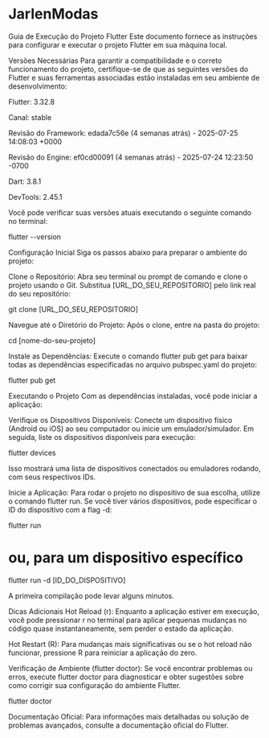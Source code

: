 # JarlenModas

Guia de Execução do Projeto Flutter
Este documento fornece as instruções para configurar e executar o projeto Flutter em sua máquina local.

Versões Necessárias
Para garantir a compatibilidade e o correto funcionamento do projeto, certifique-se de que as seguintes versões do Flutter e suas ferramentas associadas estão instaladas em seu ambiente de desenvolvimento:

Flutter: 3.32.8

Canal: stable

Revisão do Framework: edada7c56e (4 semanas atrás) - 2025-07-25 14:08:03 +0000

Revisão do Engine: ef0cd00091 (4 semanas atrás) - 2025-07-24 12:23:50 -0700

Dart: 3.8.1

DevTools: 2.45.1

Você pode verificar suas versões atuais executando o seguinte comando no terminal:

flutter --version

Configuração Inicial
Siga os passos abaixo para preparar o ambiente do projeto:

Clone o Repositório:
Abra seu terminal ou prompt de comando e clone o projeto usando o Git. Substitua [URL_DO_SEU_REPOSITORIO] pelo link real do seu repositório:

git clone [URL_DO_SEU_REPOSITORIO]

Navegue até o Diretório do Projeto:
Após o clone, entre na pasta do projeto:

cd [nome-do-seu-projeto]

Instale as Dependências:
Execute o comando flutter pub get para baixar todas as dependências especificadas no arquivo pubspec.yaml do projeto:

flutter pub get

Executando o Projeto
Com as dependências instaladas, você pode iniciar a aplicação:

Verifique os Dispositivos Disponíveis:
Conecte um dispositivo físico (Android ou iOS) ao seu computador ou inicie um emulador/simulador. Em seguida, liste os dispositivos disponíveis para execução:

flutter devices

Isso mostrará uma lista de dispositivos conectados ou emuladores rodando, com seus respectivos IDs.

Inicie a Aplicação:
Para rodar o projeto no dispositivo de sua escolha, utilize o comando flutter run. Se você tiver vários dispositivos, pode especificar o ID do dispositivo com a flag -d:

flutter run
# ou, para um dispositivo específico
flutter run -d [ID_DO_DISPOSITIVO]

A primeira compilação pode levar alguns minutos.

Dicas Adicionais
Hot Reload (r): Enquanto a aplicação estiver em execução, você pode pressionar r no terminal para aplicar pequenas mudanças no código quase instantaneamente, sem perder o estado da aplicação.

Hot Restart (R): Para mudanças mais significativas ou se o hot reload não funcionar, pressione R para reiniciar a aplicação do zero.

Verificação de Ambiente (flutter doctor): Se você encontrar problemas ou erros, execute flutter doctor para diagnosticar e obter sugestões sobre como corrigir sua configuração do ambiente Flutter.

flutter doctor

Documentação Oficial: Para informações mais detalhadas ou solução de problemas avançados, consulte a documentação oficial do Flutter.